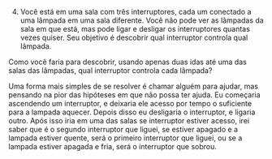4. Você está em uma sala com três interruptores, cada um conectado a uma lâmpada em uma sala diferente. Você não pode ver as lâmpadas da sala em que está, mas pode ligar e desligar os interruptores quantas vezes quiser. Seu objetivo é descobrir qual interruptor controla qual lâmpada.

Como você faria para descobrir, usando apenas duas idas até uma das salas das lâmpadas, qual interruptor controla cada lâmpada?

Uma forma mais simples de se resolver é chamar alguém para ajudar, mas pensando na pior das hipóteses em que não possa ter ajuda. Eu começaria ascendendo um interruptor, e deixaria ele acesso por tempo o suficiente para a lampada aquecer. Depois disso eu desligaria o interruptor, e ligaria outro. Após isso iria em uma das salas se interruptor estiver acesso, irei saber que é o segundo interruptor que liguei, se estiver apagado e a lampada estiver quente, será o primeiro interruptor que liguei, ou se a lampada estiver apagada e fria, será o interruptor que sobrou.
